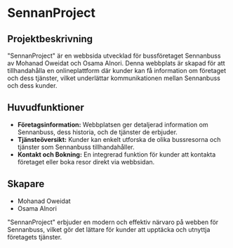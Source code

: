 # SennanProject

## Projektbeskrivning
"SennanProject" är en webbsida utvecklad för bussföretaget Sennanbuss av Mohanad Oweidat och Osama Alnori. Denna webbplats är skapad för att tillhandahålla en onlineplattform där kunder kan få information om företaget och dess tjänster, vilket underlättar kommunikationen mellan Sennanbuss och dess kunder.

## Huvudfunktioner
- **Företagsinformation:** Webbplatsen ger detaljerad information om Sennanbuss, dess historia, och de tjänster de erbjuder.
- **Tjänsteöversikt:** Kunder kan enkelt utforska de olika bussresorna och tjänster som Sennanbuss tillhandahåller.
- **Kontakt och Bokning:** En integrerad funktion för kunder att kontakta företaget eller boka resor direkt via webbsidan.

## Skapare
- Mohanad Oweidat
- Osama Alnori

"SennanProject" erbjuder en modern och effektiv närvaro på webben för Sennanbuss, vilket gör det lättare för kunder att upptäcka och utnyttja företagets tjänster.
